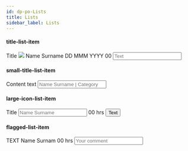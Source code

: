 ```yaml
---
id: dp-po-Lists
title: Lists
sidebar_label: Lists
---
```


<h4>title-list-item</h4>
<form class="dp-po-list dp-po-title-list-item">
	<span class="dp-po-title-item">Title</span>
	<span class="dp-po-subtitle ">
		<span class="dp-po-Avatar"><img class="dp-po-Avatar-icon" src="../../img/docs/avatar.png"></span>
		Name Surname
		<span class="dp-po-Icon Icon--date Icon--grey"></span>
		DD MMM YYYY
		<span class="dp-po-Icon Icon--comment Icon--grey"></span>
		00
	</span>
	<input type="" name="" placeholder="Text">
</form>

<h4>small-title-list-item</h4>
<form class="dp-po-list dp-po-title-list-item small--title-list-item">
	<span class="dp-po-title-item">
		<span class="label-knowledgebase">
			<span class="dp-po-Icon Icon--knowledgebase Icon--grey"></span>
			Content
		</span>
		<span class="dp-po-label label--time">
			<span class="dp-po-Icon Icon--history Icon--primary"></span>
			text
		</span>
	</span>
	<input type="" name="" placeholder="Name Surname | Category" class="dp-po-input-avatar">
</form>

<h4>large-icon-list-item</h4>
<form class="dp-po-list dp-po-title-list-item large--title-list-item">
	<a href="#" download=""  class="dp-po-zip">
		<span class="dp-po-Icon Icon--zip-file-left"></span>
	</a>
	<span>
		<span class="dp-po-title-item">Title</span>
		<span class="dp-po-large-input">
			<input type="" name="" placeholder="Name Surname" class="dp-po-input-avatar">
			<span class="dp-po-label label--time-box">
				<span class="dp-po-Icon Icon--history Icon--primary"></span>
				00 hrs
			</span>
		</span>
	</span>
	<button class="dp-po-Button Button--texticon">
		<span>Text</span>
		<span class="dp-po-Icon Icon--download"></span>
	</button>
</form>

<h4>flagged-list-item</h4>
<form class="dp-po-list dp-po-title-list-item flagged--item comment--item">
	<span class="dp-po-title-item">TEXT</span>
	<span class="dp-po-subtitle">
		<span class="dp-po-username">
			<span class="dp-po-Icon Icon--medium-avatar"></span>
			Name Surnam
		</span>
		<span class="dp-po-label label--time-box">
			<span class="dp-po-Icon Icon--history Icon--primary"></span>
			00 hrs
		</span>
	</span>
	<input type="" name="" placeholder="Your comment">
</form>
